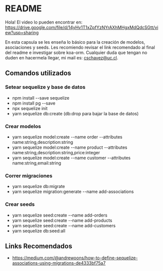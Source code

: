 # README

Hola! El video lo pueden encontrar en: https://drive.google.com/file/d/14yHv1T1xZpfYzNYrAXhMHgxMdQdcSGtt/view?usp=sharing

En esta capsula se les enseña lo básico para la creación de modelos, asociaciones y seeds. Les recomiendo revisar el link recomendado al final del readme e investigar sobre koa-orm. Cualquier duda que tengan no duden en hacermela llegar, mi mail es: cschavez@uc.cl.


## Comandos utilizados

### Setear sequelize y base de datos
- npm install --save sequelize
- npm install pg --save
- npx sequelize init
- yarn sequelize db:create (db:drop para bajar la base de datos)

### Crear modelos
- yarn sequelize model:create --name order --attributes name:string,description:string 
- yarn sequelize model:create --name product --attributes name:string,description:string,price:integer
- yarn sequelize model:create --name customer --attributes name:string,email:string

### Correr migraciones
- yarn sequelize db:migrate
- yarn sequelize migration:generate --name add-associations


### Crear seeds
- yarn sequelize seed:create --name add-orders
- yarn sequelize seed:create --name add-products
- yarn sequelize seed:create --name add-customers
- yarn sequelize db:seed:all

## Links Recomendados
- https://medium.com/@andrewoons/how-to-define-sequelize-associations-using-migrations-de4333bf75a7

